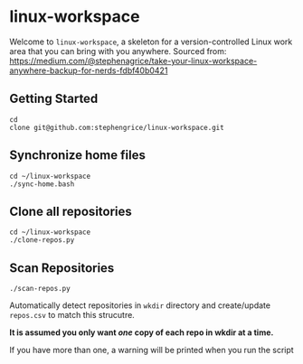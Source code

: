 # linux-workspace

Welcome to `linux-workspace`, a skeleton for a version-controlled Linux work area that you can bring with you anywhere.
Sourced from:
https://medium.com/@stephenagrice/take-your-linux-workspace-anywhere-backup-for-nerds-fdbf40b0421

## Getting Started

```
cd
clone git@github.com:stephengrice/linux-workspace.git
```

## Synchronize home files

```
cd ~/linux-workspace
./sync-home.bash
```

## Clone all repositories

```
cd ~/linux-workspace
./clone-repos.py
```

## Scan Repositories

```
./scan-repos.py
```

Automatically detect repositories in `wkdir` directory and create/update `repos.csv` to match this strucutre.

**It is assumed you only want _one_ copy of each repo in wkdir at a time.**

If you have more than one, a warning will be printed when you run the script
